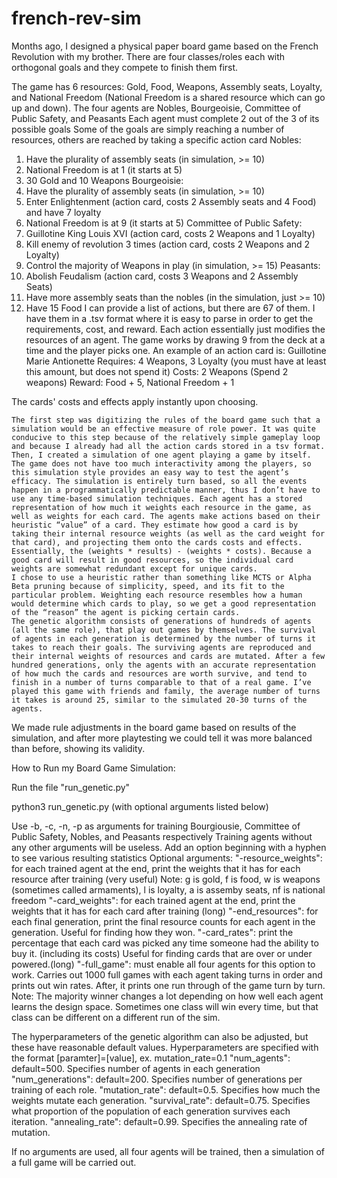 # french-rev-sim

Months ago, I designed a physical paper board game based on the French Revolution with my brother. There are four classes/roles each with orthogonal goals and they compete to finish them first.

The game has 6 resources: Gold, Food, Weapons, Assembly seats, Loyalty, and National Freedom (National Freedom is a shared resource which can go up and down).
The four agents are Nobles, Bourgeoisie, Committee of Public Safety, and Peasants
Each agent must complete 2 out of the 3 of its possible goals
Some of the goals are simply reaching a number of resources, others are reached by taking a specific action card
Nobles:
1. Have the plurality of assembly seats (in simulation, >= 10)
2. National Freedom is at 1 (it starts at 5)
3. 30 Gold and 10 Weapons
Bourgeoisie:
1. Have the plurality of assembly seats (in simulation, >= 10)
2. Enter Enlightenment (action card, costs 2 Assembly seats and 4 Food) and have 7 loyalty
3. National Freedom is at 9 (it starts at 5)
Committee of Public Safety:
1. Guillotine King Louis XVI (action card, costs 2 Weapons and 1 Loyalty)
2. Kill enemy of revolution 3 times (action card, costs 2 Weapons and 2 Loyalty)
3. Control the majority of Weapons in play (in simulation, >= 15)
Peasants:
1. Abolish Feudalism (action card, costs 3 Weapons and 2 Assembly Seats)
2. Have more assembly seats than the nobles (in the simulation, just >= 10)
3. Have 15 Food
I can provide a list of actions, but there are 67 of them. I have them in a .tsv format where it is easy to parse in order to get the requirements, cost, and reward. Each action essentially just modifies the resources of an agent.
The game works by drawing 9 from the deck at a time and the player picks one.
An example of an action card is:
Guillotine Marie Antionette
Requires: 4 Weapons, 3 Loyalty (you must have at least this amount, but does not spend it)
Costs: 2 Weapons (Spend 2 weapons)
Reward: Food + 5, National Freedom + 1
 
The cards' costs and effects apply instantly upon choosing.


	The first step was digitizing the rules of the board game such that a simulation would be an effective measure of role power. It was quite conducive to this step because of the relatively simple gameplay loop and because I already had all the action cards stored in a tsv format.
	Then, I created a simulation of one agent playing a game by itself. The game does not have too much interactivity among the players, so this simulation style provides an easy way to test the agent’s efficacy. The simulation is entirely turn based, so all the events happen in a programmatically predictable manner, thus I don’t have to use any time-based simulation techniques. Each agent has a stored representation of how much it weights each resource in the game, as well as weights for each card. The agents make actions based on their heuristic “value” of a card. They estimate how good a card is by taking their internal resource weights (as well as the card weight for that card), and projecting them onto the cards costs and effects. Essentially, the (weights * results) - (weights * costs). Because a good card will result in good resources, so the individual card weights are somewhat redundant except for unique cards.
	I chose to use a heuristic rather than something like MCTS or Alpha Beta pruning because of simplicity, speed, and its fit to the particular problem. Weighting each resource resembles how a human would determine which cards to play, so we get a good representation of the “reason” the agent is picking certain cards.
	The genetic algorithm consists of generations of hundreds of agents (all the same role), that play out games by themselves. The survival of agents in each generation is determined by the number of turns it takes to reach their goals. The surviving agents are reproduced and their internal weights of resources and cards are mutated. After a few hundred generations, only the agents with an accurate representation of how much the cards and resources are worth survive, and tend to finish in a number of turns comparable to that of a real game. I’ve played this game with friends and family, the average number of turns it takes is around 25, similar to the simulated 20-30 turns of the agents. 
We made rule adjustments in the board game based on results of the simulation, and after more playtesting we could tell it was more balanced than before, showing its validity.


How to Run my Board Game Simulation:

Run the file "run_genetic.py"

python3 run_genetic.py
(with optional arguments listed below)


Use 	-b,	-c,	-n,	-p	 as arguments for training Bourgiousie, Committee of Public Safety, Nobles, and Peasants respectively
Training agents without any other arguments will be useless. Add an option beginning with a hyphen to see various resulting statistics
Optional arguments:
	"-resource_weights": for each trained agent at the end, print the weights that it has for each resource after training (very useful)
		Note: g is gold, f is food, w is weapons (sometimes called armaments), l is loyalty, a is assemby seats, nf is national freedom
	"-card_weights": for each trained agent at the end, print the weights that it has for each card after training (long)
	"-end_resources": for each final generation, print the final resource counts for each agent in the generation. Useful for finding how they won.
	"-card_rates": print the percentage that each card was picked any time someone had the ability to buy it. (including its costs) Useful for finding cards that are over or under powered.(long)
	"-full_game": must enable all four agents for this option to work. Carries out 1000 full games with each agent taking turns in order and prints out win rates. After, it prints one run through of the game turn by turn.
		Note: The majority winner changes a lot depending on how well each agent learns the design space. Sometimes one class will win every time, but that class can be different on a different run of the sim.

The hyperparameters of the genetic algorithm can also be adjusted, but these have reasonable default values.
Hyperparameters are specified with the format [paramter]=[value], ex. mutation_rate=0.1
	"num_agents": default=500. Specifies number of agents in each generation
	"num_generations": default=200. Specifies number of generations per training of each role.
	"mutation_rate": default=0.5. Specifies how much the weights mutate each generation.
	"survival_rate": default=0.75. Specifies what proportion of the population of each generation survives each iteration.
	"annealing_rate": default=0.99. Specifies the annealing rate of mutation.

If no arguments are used, all four agents will be trained, then a simulation of a full game will be carried out.
